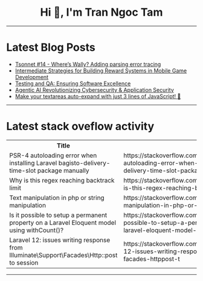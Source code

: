 <h1 align="center">Hi 👋, I'm Tran Ngoc Tam</h1>

---

# Latest Blog Posts 
<!-- BLOG-POST-LIST:START -->
- [Tsonnet #14 - Where’s Wally? Adding parsing error tracing](https://dev.to/bitmaybewise/tsonnet-14-wheres-wally-adding-parsing-error-tracing-1a04)
- [Intermediate Strategies for Building Reward Systems in Mobile Game Development](https://dev.to/raiden_studio/intermediate-strategies-for-building-reward-systems-in-mobile-game-development-3h1n)
- [Testing and QA: Ensuring Software Excellence](https://dev.to/vishal_more_02990955c9358/testing-and-qa-ensuring-software-excellence-3h48)
- [Agentic AI Revolutionizing Cybersecurity &amp; Application Security](https://dev.to/rollbrace0/agentic-ai-revolutionizing-cybersecurity-application-security-16ih)
- [Make your textareas auto-expand with just 3 lines of JavaScript! 📝](https://dev.to/abdullah_al_masud/make-your-textareas-auto-expand-with-just-3-lines-of-javascript-40d5)
<!-- BLOG-POST-LIST:END -->

---

# Latest stack oveflow activity
<table>
  <tr><th>Title</th><th>Link</th></tr>
  <!-- STACKOVERFLOW:START --><tr><td>PSR-4 autoloading error when installing Laravel bagisto-delivery-time-slot package manually</td><td>https://stackoverflow.com/questions/79561232/psr-4-autoloading-error-when-installing-laravel-bagisto-delivery-time-slot-packa</td></tr><tr><td>Why is this regex reaching backtrack limit</td><td>https://stackoverflow.com/questions/79561208/why-is-this-regex-reaching-backtrack-limit</td></tr><tr><td>Text manipulation in php or string manipulation</td><td>https://stackoverflow.com/questions/79561185/text-manipulation-in-php-or-string-manipulation</td></tr><tr><td>Is it possible to setup a permanent property on a Laravel Eloquent model using withCount&lpar;&rpar;?</td><td>https://stackoverflow.com/questions/79561039/is-it-possible-to-setup-a-permanent-property-on-a-laravel-eloquent-model-using-w</td></tr><tr><td>Laravel 12: issues writing response from Illuminate\Support\Facades\Http::post to session</td><td>https://stackoverflow.com/questions/79561012/laravel-12-issues-writing-response-from-illuminate-support-facades-httppost-t</td></tr><!-- STACKOVERFLOW:END -->
</table>

---


